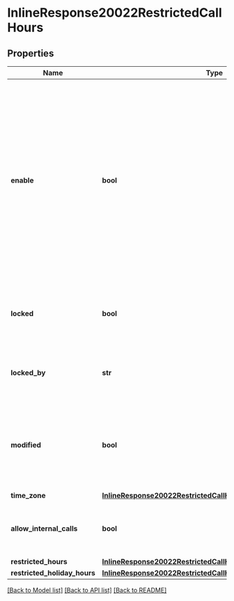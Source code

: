 # InlineResponse20022RestrictedCallHours

## Properties
Name | Type | Description | Notes
------------ | ------------- | ------------- | -------------
**enable** | **bool** | Whether to define when the extension or user cannot make or accept calls and send SMS. In the restricted hours, calls will follow \&quot;When a call is not answered\&quot; settings. Outbound and inbound emergency calls will still be allowed. Note: SMS settings will only be available to users. | [optional] 
**locked** | **bool** | Whether the senior administrator allows users to modify the current settings. | [optional] 
**locked_by** | **str** | Which level of administrator prohibits modifying the current settings. | [optional] 
**modified** | **bool** | Whether the current settings have been modified. If modified, they can be reset (displayed when using the new policy framework). | [optional] 
**time_zone** | [**InlineResponse20022RestrictedCallHoursTimeZone**](InlineResponse20022RestrictedCallHoursTimeZone.md) |  | [optional] 
**allow_internal_calls** | **bool** | Whether to allow internal calls/SMS during restricted hours. | [optional] 
**restricted_hours** | [**InlineResponse20022RestrictedCallHoursRestrictedHours**](InlineResponse20022RestrictedCallHoursRestrictedHours.md) |  | [optional] 
**restricted_holiday_hours** | [**InlineResponse20022RestrictedCallHoursRestrictedHolidayHours**](InlineResponse20022RestrictedCallHoursRestrictedHolidayHours.md) |  | [optional] 

[[Back to Model list]](../README.md#documentation-for-models) [[Back to API list]](../README.md#documentation-for-api-endpoints) [[Back to README]](../README.md)

